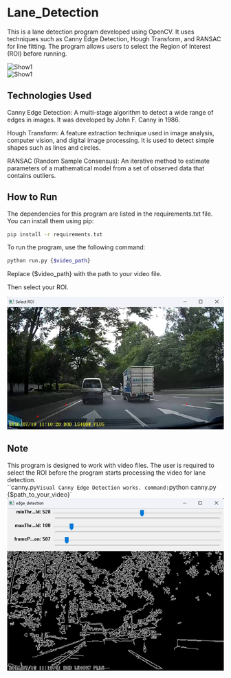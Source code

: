 # Lane_Detection

This is a lane detection program developed using OpenCV. It uses techniques such as Canny Edge Detection, Hough Transform, and RANSAC for line fitting. The program allows users to select the Region of Interest (ROI) before running.  

![Show1](./display/show1.gif)  
![Show1](./display/show2.gif)  

## Technologies Used

Canny Edge Detection: A multi-stage algorithm to detect a wide range of edges in images. It was developed by John F. Canny in 1986.  

Hough Transform: A feature extraction technique used in image analysis, computer vision, and digital image processing. It is used to detect simple shapes such as lines and circles.  

RANSAC (Random Sample Consensus): An iterative method to estimate parameters of a mathematical model from a set of observed data that contains outliers.  

## How to Run

The dependencies for this program are listed in the requirements.txt file. You can install them using pip:

```bash
pip install -r requirements.txt
```

To run the program, use the following command:

```bash
python run.py {$video_path}
```

Replace {$video_path} with the path to your video file.  

Then select your ROI.  

![select roi](./display/roi.png)

## Note

This program is designed to work with video files. The user is required to select the ROI before the program starts processing the video for lane detection.  
``canny.py` Visual Canny Edge Detection works. command: `python canny.py {$path_to_your_video}`
![canny work](./display/canny.png)
